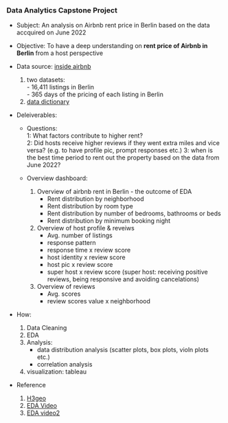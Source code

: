 ### Data Analytics Capstone Project

- Subject: An analysis on Airbnb rent price in Berlin based on the data accquired on June 2022
- Objective: To have a deep understanding on **rent price of Airbnb in Berlin** from a host perspective 
- Data source: [inside airbnb](http://insideairbnb.com)
    1. two datasets: <br>
            - 16,411 listings in Berlin <br>
            - 365 days of the pricing of each listing in Berlin <br>
    2. [data dictionary](https://docs.google.com/spreadsheets/d/1iWCNJcSutYqpULSQHlNyGInUvHg2BoUGoNRIGa6Szc4/edit#gid=982310896)
    
- Deleiverables: 

    - Questions:   
        1: What factors contribute to higher rent?  
        2: Did hosts receive higher reviews if they went extra miles and vice versa? (e.g. to have profile pic, prompt responses etc.)
        3: when is the best time period to rent out the property based on the data from June 2022?  
    
    - Overview dashboard:  
        1. Overview of airbnb rent in Berlin - the outcome of EDA    
            - Rent distribution by neighborhood 
            - Rent distribution by room type
            - Rent distribution by number of bedrooms, bathrooms or beds 
            - Rent distribution by minimum booking night
        2. Overview of host profile & reveiws 
            - Avg. number of listings
            - response pattern  
            - response time x review score 
            - host identity x review score
            - host pic x review score 
            - super host x review score (super host: receiving positive reviews, being responsive and avoiding cancelations) 
        3. Overview of reviews 
            - Avg. scores 
            - review scores value x neighborhood 
- How: 
    1. Data Cleaning  
    2. EDA
    3. Analysis: 
       - data distribution analysis (scatter plots, box plots, violn plots etc.)
       - correlation analysis
    4. visualization: tableau 
      
- Reference
    1. [H3geo](https://h3geo.org)
    2. [EDA Video](https://www.youtube.com/watch?v=OY4eQrekQvs)
    3. [EDA video2](https://www.youtube.com/watch?v=qxpKCBV60U4)
